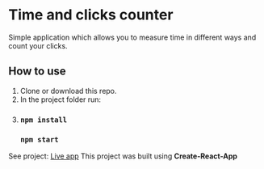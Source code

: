 # Time and clicks counter

Simple application which allows you to measure time in different ways and count your clicks.

## How to use

1. Clone or download this repo.
2. In the project folder run:
3.  ### ```npm install```
    ### ```npm start```


See project: [Live app](https://mariuszx8.github.io/Counter/)
This project was built using **Create-React-App**  